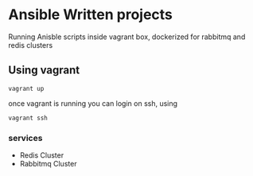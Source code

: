 # Ansible Written projects

Running Anisble scripts inside vagrant box, dockerized for rabbitmq and redis clusters

## Using vagrant

```
vagrant up
```
once vagrant is running you can login on ssh, using
```
vagrant ssh
```
### services

- Redis Cluster
- Rabbitmq Cluster
